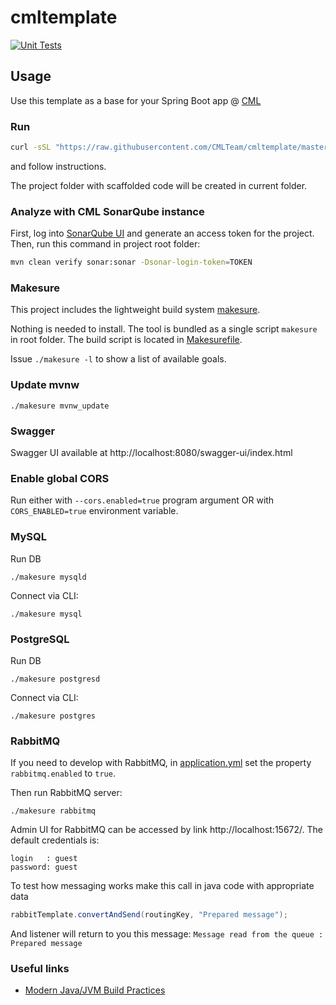 # cmltemplate

[![Unit Tests](https://github.com/CMLTeam/cmltemplate/actions/workflows/run-tests.yml/badge.svg)](https://github.com/CMLTeam/cmltemplate/actions/workflows/run-tests.yml)

## Usage
Use this template as a base for your Spring Boot app @ [CML](https://www.cmlteam.com)

### Run
```bash
curl -sSL "https://raw.githubusercontent.com/CMLTeam/cmltemplate/master/init.sh?$(date +%T)" | bash
```

and follow instructions. 

The project folder with scaffolded code will be created in current folder. 

### Analyze with CML SonarQube instance
First, log into [SonarQube UI](https://sonar.cmlteam.com) and generate an access token for the project.
Then, run this command in project root folder:
```bash
mvn clean verify sonar:sonar -Dsonar-login-token=TOKEN
```                                                    
                      
### Makesure

This project includes the lightweight build system [makesure](https://github.com/xonixx/makesure).

Nothing is needed to install. The tool is bundled as a single script `makesure` in root folder.
The build script is located in [Makesurefile](Makesurefile).

Issue `./makesure -l` to show a list of available goals.

### Update mvnw

```
./makesure mvnw_update
```  

### Swagger

Swagger UI available at http://localhost:8080/swagger-ui/index.html 

### Enable global CORS

Run either with `--cors.enabled=true` program argument OR with `CORS_ENABLED=true` environment variable.

### MySQL

Run DB

```
./makesure mysqld
```

Connect via CLI:

```
./makesure mysql
``` 

### PostgreSQL

Run DB

```
./makesure postgresd
```

Connect via CLI:
```                                        
./makesure postgres
``` 

### RabbitMQ
            
If you need to develop with RabbitMQ, in [application.yml](src/main/resources/application.yml) set the property `rabbitmq.enabled` to `true`.

Then run RabbitMQ server:

```
./makesure rabbitmq
```

Admin UI for RabbitMQ can be accessed by link http://localhost:15672/. The default credentials is: 

```
login   : guest
password: guest
```

To test how messaging works make this call in java code with appropriate data
```java
rabbitTemplate.convertAndSend(routingKey, "Prepared message"); 
```
And listener will return to you this message: `Message read from the queue : Prepared message`

### Useful links

- [Modern Java/JVM Build Practices](https://github.com/binkley/modern-java-practices)